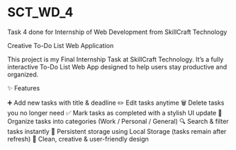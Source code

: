 # SCT_WD_4
Task 4 done for Internship of Web Development from SkillCraft Technology 

Creative To-Do List Web Application

This project is my Final Internship Task at SkillCraft Technology. 
It’s a fully interactive To-Do List Web App designed to help users stay productive and organized.

✨ Features

➕ Add new tasks with title & deadline
✏️ Edit tasks anytime
🗑️ Delete tasks you no longer need
✅ Mark tasks as completed with a stylish UI update
📂 Organize tasks into categories (Work / Personal / General)
🔍 Search & filter tasks instantly
💾 Persistent storage using Local Storage (tasks remain after refresh)
🎨 Clean, creative & user-friendly design
